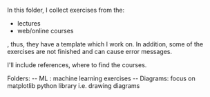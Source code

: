In this folder, I collect exercises from the:
- lectures
- web/online courses

, thus, they have a template which I work on. In addition, some of the exercises are not finished and can cause error messages.

I'll include references, where to find the courses.

Folders:
-- ML : machine learning exercises
-- Diagrams: focus on matplotlib python library i.e. drawing diagrams
